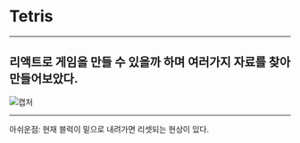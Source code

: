 # Tetris

---------------------------------------------------------------
리액트로 게임을 만들 수 있을까 하며 여러가지 자료를 찾아 만들어보았다. 
-----------------------------------------------------------------------
![캡처](https://github.com/foryoudrizzle14/Tetris/assets/115998794/30aae714-0cd2-4ddf-befa-c53ee3c1a1b8)

----------------------------------------------------------------------
아쉬운점:
현재 블럭이 밑으로 내려가면 리셋되는 현상이 있다. 
